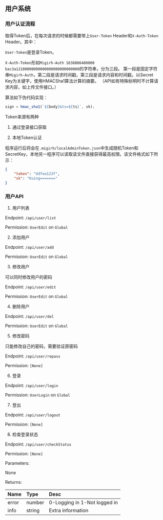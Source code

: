 ## 用户系统

### 用户认证流程

取得Token后，在每次请求的时候都需要带上`User-Token` Header和`X-Auth-Token` Header。其中：

`User-Token`是登录Token。

`X-Auth-Token`形如`Migirh-Auth 1638806400000 bac3a12100000000000000000000000000`的字符串，分为三段。
第一段是固定字符串`Migirh-Auth`，第二段是请求时间戳，第三段是请求内容和时间戳，以Secret Key为关键字，使用HMACSha1算法计算的摘要。
（API如有特殊标明时不计算请求内容，如上传文件接口。）

算法如下伪代码实现：
```js
sign = hmac_sha1(`${body}&ts=${ts}`, sk);
```

Token来源有两种

1. 通过登录接口获取

2. 本地Token认证

程序运行后将会在`.migirh/localAdminToken.json`中生成随机Token和SecretKey，本地另一程序可以读取该文件直接获得最高权限。该文件格式如下所示：

```json
{
    "token": "Udfea123f",
    "sk": "Kuing======="
}
```

### 用户API

1. 用户列表

Endpoint: `/api/user/list`

Permission: `UserEdit` on `Global`

2. 添加用户

Endpoint: `/api/user/add`

Permission: `UserEdit` on `Global`

3. 修改用户

可以同时修改用户的密码

Endpoint: `/api/user/edit`

Permission: `UserEdit` on `Global`

4. 删除用户

Endpoint: `/api/user/del`

Permission: `UserEdit` on `Global`

5. 修改密码

只能修改自己的密码，需要验证原密码

Endpoint: `/api/user/repass`

Permission: `[None]`

6. 登录

Endpoint: `/api/user/login`

Permission: `UserLogin` on `Global`

7. 登出

Endpoint: `/api/user/logout`

Permission: `[None]`

8. 检查登录状态

Endpoint: `/api/user/checkStatus`

Permission: `[None]`

Parameters:

None

Returns:

|Name         |Type      |Desc
|:------------|:---------|:---------------
|error        |number    |0-Logging in 1-Not logged in
|info         |string    |Extra information